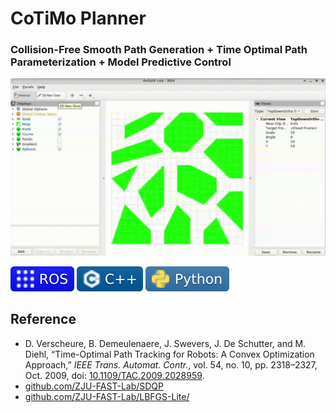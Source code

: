 # CoTiMo Planner

### Collision-Free Smooth Path Generation + Time Optimal Path Parameterization + Model Predictive Control

![](./assets/result.gif)

![](./assets/ros.svg) ![](./assets/cpp.svg) ![](./assets/python.svg)

## Reference

- D. Verscheure, B. Demeulenaere, J. Swevers, J. De Schutter, and M. Diehl, “Time-Optimal Path Tracking for Robots: A Convex Optimization Approach,” _IEEE Trans. Automat. Contr._, vol. 54, no. 10, pp. 2318–2327, Oct. 2009, doi: [10.1109/TAC.2009.2028959](https://doi.org/10.1109/TAC.2009.2028959).
- [github.com/ZJU-FAST-Lab/SDQP](https://github.com/ZJU-FAST-Lab/SDQP)
- [github.com/ZJU-FAST-Lab/LBFGS-Lite/](https://github.com/ZJU-FAST-Lab/LBFGS-Lite/)
